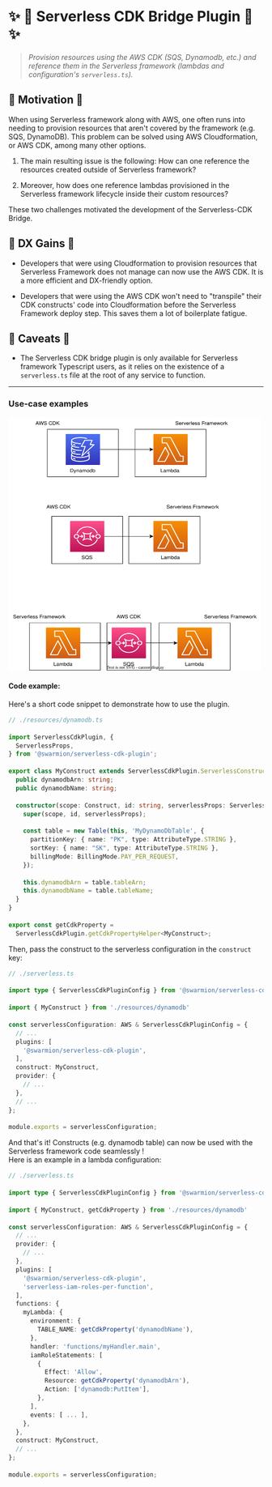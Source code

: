 # :sparkles: :rocket: Serverless CDK Bridge Plugin :rocket: :sparkles:

> _Provision resources using the AWS CDK (SQS, Dynamodb, etc.) and reference them in the Serverless framework (lambdas and configuration's `serverless.ts`)._

## :muscle: Motivation :muscle:

When using Serverless framework along with AWS, one often runs into needing to provision resources that aren't covered by the framework (e.g. SQS, DynamoDB). This problem can be solved using AWS Cloudformation, or AWS CDK, among many other options.

1. The main resulting issue is the following: How can one reference the resources created outside of Serverless framework?

2. Moreover, how does one reference lambdas provisioned in the Serverless framework lifecycle inside their custom resources?

These two challenges motivated the development of the Serverless-CDK Bridge.

## :gift: DX Gains :gift:

- Developers that were using Cloudformation to provision resources that Serverless Framework does not manage can now use the AWS CDK. It is a more efficient and DX-friendly option.

- Developers that were using the AWS CDK won't need to "transpile" their CDK constructs' code into Cloudformation before the Serverless Framework deploy step. This saves them a lot of boilerplate fatigue.

## :raised_hands: Caveats :raised_hands:

- The Serverless CDK bridge plugin is only available for Serverless framework Typescript users, as it relies on the existence of a `serverless.ts` file at the root of any service to function.

---

### Use-case examples

<img width="500" height="500" src="./static/lambda-and-sqs-integration.svg"/>

#### Code example:

Here's a short code snippet to demonstrate how to use the plugin.


```ts
// ./resources/dynamodb.ts

import ServerlessCdkPlugin, {
  ServerlessProps,
} from '@swarmion/serverless-cdk-plugin';

export class MyConstruct extends ServerlessCdkPlugin.ServerlessConstruct {
  public dynamodbArn: string;
  public dynamodbName: string;

  constructor(scope: Construct, id: string, serverlessProps: ServerlessProps) {
    super(scope, id, serverlessProps);

    const table = new Table(this, 'MyDynamoDbTable', {
      partitionKey: { name: "PK", type: AttributeType.STRING },
      sortKey: { name: "SK", type: AttributeType.STRING },
      billingMode: BillingMode.PAY_PER_REQUEST,
    });

    this.dynamodbArn = table.tableArn;
    this.dynamodbName = table.tableName;
  }
}

export const getCdkProperty =
  ServerlessCdkPlugin.getCdkPropertyHelper<MyConstruct>;
```

Then, pass the construct to the serverless configuration in the `construct` key:

```ts
// ./serverless.ts

import type { ServerlessCdkPluginConfig } from '@swarmion/serverless-cdk-plugin';

import { MyConstruct } from './resources/dynamodb'

const serverlessConfiguration: AWS & ServerlessCdkPluginConfig = {
  // ...
  plugins: [
    '@swarmion/serverless-cdk-plugin',
  ],
  construct: MyConstruct,
  provider: {
    // ...
  },
  // ...
};

module.exports = serverlessConfiguration;
```

And that's it! Constructs (e.g. dynamodb table) can now be used with the Serverless framework code seamlessly !  
Here is an example in a lambda configuration:

```ts
// ./serverless.ts

import type { ServerlessCdkPluginConfig } from '@swarmion/serverless-cdk-plugin';

import { MyConstruct, getCdkProperty } from './resources/dynamodb'

const serverlessConfiguration: AWS & ServerlessCdkPluginConfig = {
  // ...
  provider: {
    // ...
  },
  plugins: [
    '@swarmion/serverless-cdk-plugin',
    'serverless-iam-roles-per-function',
  ],
  functions: {
    myLambda: {
      environment: {
        TABLE_NAME: getCdkProperty('dynamodbName'),
      },
      handler: 'functions/myHandler.main',
      iamRoleStatements: [
        {
          Effect: 'Allow',
          Resource: getCdkProperty('dynamodbArn'),
          Action: ['dynamodb:PutItem'],
        },
      ],
      events: [ ... ],
    },
  },
  construct: MyConstruct,
  // ...
};

module.exports = serverlessConfiguration;
```
